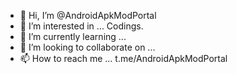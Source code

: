 - 👋 Hi, I’m @AndroidApkModPortal
- 👀 I’m interested in ... Codings.
- 🌱 I’m currently learning ...
- 💞️ I’m looking to collaborate on ...
- 📫 How to reach me ... t.me/AndroidApkModPortal

<!---
AndroidApkModPortal/AndroidApkModPortal is a ✨ special ✨ repository because its `README.md` (this file) appears on your GitHub profile.
You can click the Preview link to take a look at your changes.
--->
